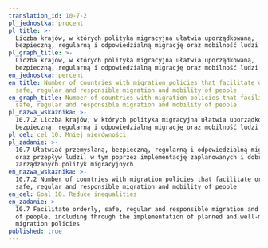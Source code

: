 ```yaml
---
translation_id: 10-7-2
pl_jednostka: procent
pl_title: >-
  Liczba krajów, w których polityka migracyjna ułatwia uporządkowaną,
  bezpieczną, regularną i odpowiedzialną migrację oraz mobilność ludzi
pl_graph_title: >-
  Liczba krajów, w których polityka migracyjna ułatwia uporządkowaną,
  bezpieczną, regularną i odpowiedzialną migrację oraz mobilność ludzi
en_jednostka: percent
en_title: Number of countries with migration policies that facilitate orderly,
  safe, regular and responsible migration and mobility of people
en_graph_title: Number of countries with migration policies that facilitate orderly,
  safe, regular and responsible migration and mobility of people
pl_nazwa_wskaznika: >-
  10.7.2 Liczba krajów, w których polityka migracyjna ułatwia uporządkowaną,
  bezpieczną, regularną i odpowiedzialną migrację oraz mobilność ludzi
pl_cel: cel 10. Mniej nierówności
pl_zadanie: >-
  10.7 Ułatwiać przemyślaną, bezpieczną, regularną i odpowiedzialną migrację
  oraz przepływ ludzi, w tym poprzez implementację zaplanowanych i dobrze
  zarządzanych polityk migracyjnych
en_nazwa_wskaznika: >-
  10.7.2 Number of countries with migration policies that facilitate orderly,
  safe, regular and responsible migration and mobility of people
en_cel: Goal 10. Reduce inequalities
en_zadanie: >-
  10.7 Facilitate orderly, safe, regular and responsible migration and mobility
  of people, including through the implementation of planned and well-managed
  migration policies
published: true
---
```

